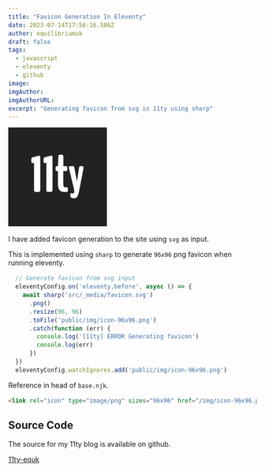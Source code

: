 ```yaml
---
title: "Favicon Generation In Eleventy"
date: 2023-07-14T17:56:16.586Z
author: equilibriumuk
draft: false
tags:
  - javascript
  - eleventy
  - github
image:
imgAuthor:
imgAuthorURL:
excerpt: "Generating favicon from svg in 11ty using sharp"
---
```


![11ty logo](../_media/images/11ty-200.png)

I have added favicon generation to the site using `svg` as input.

This is implemented using `sharp` to generate `96x96` png favicon when running eleventy.

```js
  // Generate favicon from svg input
  eleventyConfig.on('eleventy.before', async () => {
    await sharp('src/_media/favicon.svg')
      .png()
      .resize(96, 96)
      .toFile('public/img/icon-96x96.png')
      .catch(function (err) {
        console.log('[11ty] ERROR Generating favicon')
        console.log(err)
      })
  })
  eleventyConfig.watchIgnores.add('public/img/icon-96x96.png')
```

Reference in head of `base.njk`.

```html
<link rel="icon" type="image/png" sizes="96x96" href="/img/icon-96x96.png">
```

## Source Code

The source for my 11ty blog is available on github.

<a class="github" href="https://github.com/equk/11ty-equk" aria-label="View on GitHub" target="_blank" rel="noopener noreferrer"><i class="fa fa-github"></i> 11ty-equk</a>

